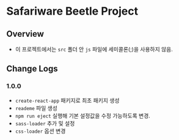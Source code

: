 # Safariware Beetle Project

## Overview

- 이 프로젝트에서는 `src` 폴더 안 `js` 파일에 세미콜론(;)을 사용하지 않음.

## Change Logs

### 1.0.0

- `create-react-app` 패키지로 최초 패키지 생성
- `reademe` 파일 생성
- `npm run eject` 실행해 기본 설정값을 수정 가능하도록 변경.
- `sass-loader` 추가 및 설정
- `css-loader` 옵션 변경